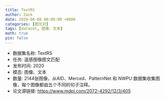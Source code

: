 ```yaml
---
title: TextRS
author: Zack
date: 2020-06-08 00:00:00 +0800
categories: [图文对]
tags: [dataset, 图像、文本]
math: true
pin: false
---
```

- 数据集名称: TextRS
- 任务: 遥感图像图文匹配
- 发布时间: 2020
- 模态: 图像、文本
- 数量: 2144张图像，从AID、Merced、PatternNet 和 NWPU 数据集收集图像，每个图像都由五个不同的句子注释。
- 论文源链接: https://www.mdpi.com/2072-4292/12/3/405
